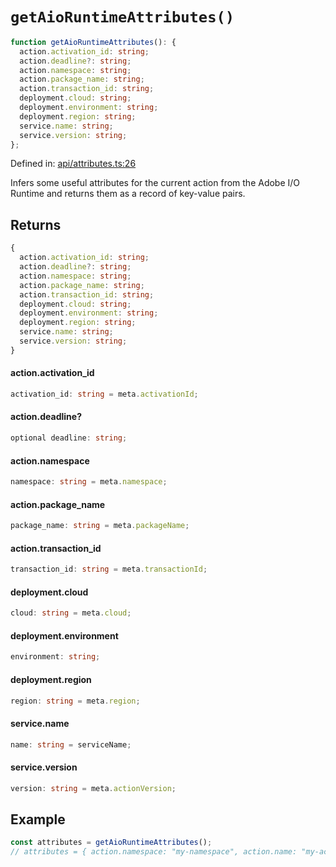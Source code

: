 # `getAioRuntimeAttributes()`

```ts
function getAioRuntimeAttributes(): {
  action.activation_id: string;
  action.deadline?: string;
  action.namespace: string;
  action.package_name: string;
  action.transaction_id: string;
  deployment.cloud: string;
  deployment.environment: string;
  deployment.region: string;
  service.name: string;
  service.version: string;
};
```

Defined in: [api/attributes.ts:26](https://github.com/adobe/commerce-integration-starter-kit/blob/ee21c0d99f4f907fa0cc3bc14f4f86e941a1c9f2/packages/aio-lib-telemetry/source/api/attributes.ts#L26)

Infers some useful attributes for the current action from the Adobe I/O Runtime
and returns them as a record of key-value pairs.

## Returns

```ts
{
  action.activation_id: string;
  action.deadline?: string;
  action.namespace: string;
  action.package_name: string;
  action.transaction_id: string;
  deployment.cloud: string;
  deployment.environment: string;
  deployment.region: string;
  service.name: string;
  service.version: string;
}
```

#### action.activation_id

```ts
activation_id: string = meta.activationId;
```

#### action.deadline?

```ts
optional deadline: string;
```

#### action.namespace

```ts
namespace: string = meta.namespace;
```

#### action.package_name

```ts
package_name: string = meta.packageName;
```

#### action.transaction_id

```ts
transaction_id: string = meta.transactionId;
```

#### deployment.cloud

```ts
cloud: string = meta.cloud;
```

#### deployment.environment

```ts
environment: string;
```

#### deployment.region

```ts
region: string = meta.region;
```

#### service.name

```ts
name: string = serviceName;
```

#### service.version

```ts
version: string = meta.actionVersion;
```

## Example

```ts
const attributes = getAioRuntimeAttributes();
// attributes = { action.namespace: "my-namespace", action.name: "my-action", ... }
```
